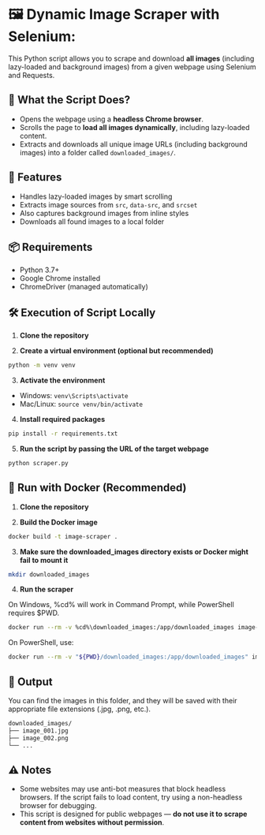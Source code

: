#  🖼️ Dynamic Image Scraper with Selenium:

This Python script allows you to scrape and download **all images** (including lazy-loaded and background images) from a given webpage using Selenium and Requests.

## 🧭 What the Script Does?

- Opens the webpage using a **headless Chrome browser**.
- Scrolls the page to **load all images dynamically**, including lazy-loaded content.
- Extracts and downloads all unique image URLs (including background images) into a folder called `downloaded_images/`.

## 🚀 Features

- Handles lazy-loaded images by smart scrolling
- Extracts image sources from `src`, `data-src`, and `srcset`
- Also captures background images from inline styles
- Downloads all found images to a local folder

## 📦 Requirements

- Python 3.7+
- Google Chrome installed
- ChromeDriver (managed automatically)

## 🛠 Execution of Script Locally

1. **Clone the repository**

2. **Create a virtual environment (optional but recommended)**

```bash
python -m venv venv
```

3. **Activate the environment**
   
 - Windows: `venv\Scripts\activate`
 - Mac/Linux: `source venv/bin/activate`

4. **Install required packages**

```bash
pip install -r requirements.txt
```

5. **Run the script by passing the URL of the target webpage**

```bash
python scraper.py
```

## 🐳 Run with Docker (Recommended)

1. **Clone the repository**

2. **Build the Docker image**

```bash
docker build -t image-scraper .
```

3. **Make sure the downloaded_images directory exists or Docker might fail to mount it**
```bash
mkdir downloaded_images
```

4. **Run the scraper**

 On Windows, %cd% will work in Command Prompt, while PowerShell requires $PWD.
```bash
docker run --rm -v %cd%\downloaded_images:/app/downloaded_images image-scraper
```

 On PowerShell, use:
```bash
docker run --rm -v "${PWD}/downloaded_images:/app/downloaded_images" image-scraper
```

## 📁 Output

You can find the images in this folder, and they will be saved with their appropriate file extensions (.jpg, .png, etc.).

```bash
downloaded_images/
├── image_001.jpg
├── image_002.png
└── ...
```

## ⚠️ Notes

- Some websites may use anti-bot measures that block headless browsers. If the script fails to load content, try using a non-headless browser for debugging.
- This script is designed for public webpages — **do not use it to scrape content from websites without permission**.
